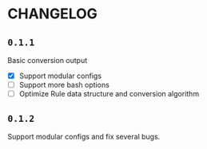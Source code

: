 # CHANGELOG

## `0.1.1`
Basic conversion output
- [x] Support modular configs
- [ ] Support more bash options
- [ ] Optimize Rule data structure and conversion algorithm

## `0.1.2`
Support modular configs and fix several bugs.